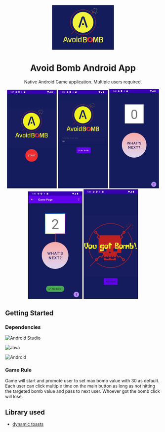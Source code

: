 <div align="center">
  <img alt="Logo" src="https://github.com/danielzheng-work/AvoidBomb-App/blob/main/img/ab_logo.JPG" width="200" />
</div>

<h1 align="center">
  Avoid Bomb Android App
</h1>

<p align="center">
 Native Android Game application. Multiple users required. 
</p>

<div align="center">
  <p float="left">
  <img src="https://github.com/danielzheng-work/AvoidBomb-App/blob/main/img/ab_view1.JPG" width="32%" />
  <img src="https://github.com/danielzheng-work/AvoidBomb-App/blob/main/img/ad_view2.JPG" width="32%" />
  <img src="https://github.com/danielzheng-work/AvoidBomb-App/blob/main/img/ab_view3.JPG" width="32%" />
  <img src="https://github.com/danielzheng-work/AvoidBomb-App/blob/main/img/ab_view4.JPG" width="35%" />
  <img src="https://github.com/danielzheng-work/AvoidBomb-App/blob/main/img/ab_view5.JPG" width="35%" />
</p>
</div>

## Getting Started

### Dependencies

![Android Studio](https://img.shields.io/badge/Android%20Studio-3DDC84.svg?style=for-the-badge&logo=android-studio&logoColor=white)

![Java](https://img.shields.io/badge/java-%23ED8B00.svg?style=for-the-badge&logo=java&logoColor=white)

![Android](https://img.shields.io/badge/Android-3DDC84?style=for-the-badge&logo=android&logoColor=white)


### Game Rule

Game will start and promote user to set max bomb value with 30 as default. Each user can click multiple time on the main button as long as not hitting the targeted bomb value and pass to next user. Whoever got the bomb click will lose. 


## Library used 

* [dynamic toasts](https://github.com/pranavpandey/dynamic-toasts)
